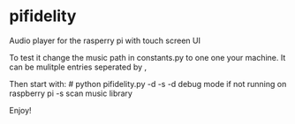 # pifidelity
Audio player for the rasperry pi with touch screen UI

To test it change the music path in constants.py to one one your machine. It can be mulitple entries seperated by ,

Then start with: # python pifidelity.py -d -s
-d debug mode if not running on raspberry pi
-s scan music library

Enjoy!
